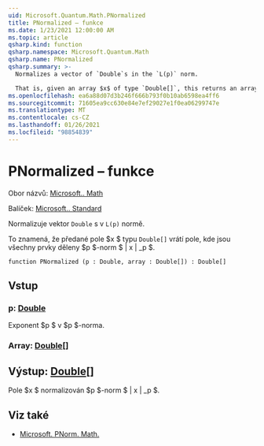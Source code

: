 ```yaml
---
uid: Microsoft.Quantum.Math.PNormalized
title: PNormalized – funkce
ms.date: 1/23/2021 12:00:00 AM
ms.topic: article
qsharp.kind: function
qsharp.namespace: Microsoft.Quantum.Math
qsharp.name: PNormalized
qsharp.summary: >-
  Normalizes a vector of `Double`s in the `L(p)` norm.

  That is, given an array $x$ of type `Double[]`, this returns an array where all elements are divided by the $p$-norm $\|x\|_p$.
ms.openlocfilehash: ea6a88d07d3b246f666b793f0b10ab6598ea4ff6
ms.sourcegitcommit: 71605ea9cc630e84e7ef29027e1f0ea06299747e
ms.translationtype: MT
ms.contentlocale: cs-CZ
ms.lasthandoff: 01/26/2021
ms.locfileid: "98854839"
---
```

# <a name="pnormalized-function"></a>PNormalized – funkce

Obor názvů: [Microsoft.. Math](xref:Microsoft.Quantum.Math)

Balíček: [Microsoft.. Standard](https://nuget.org/packages/Microsoft.Quantum.Standard)


Normalizuje vektor `Double` s v `L(p)` normě.

To znamená, že předané pole $x $ typu `Double[]` vrátí pole, kde jsou všechny prvky děleny $p $-norm $ \| x \| _p $.

```qsharp
function PNormalized (p : Double, array : Double[]) : Double[]
```


## <a name="input"></a>Vstup

### <a name="p--double"></a>p: [Double](xref:microsoft.quantum.lang-ref.double)

Exponent $p $ v $p $-norma.


### <a name="array--double"></a>Array: [Double](xref:microsoft.quantum.lang-ref.double)[]





## <a name="output--double"></a>Výstup: [Double](xref:microsoft.quantum.lang-ref.double)[]

Pole $x $ normalizován $p $-norm $ \| x \| _p $.

## <a name="see-also"></a>Viz také

- [Microsoft. PNorm. Math.](xref:Microsoft.Quantum.Math.PNorm)